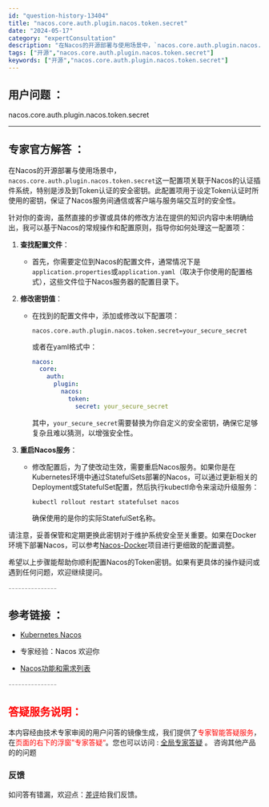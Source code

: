 ```yaml
---
id: "question-history-13404"
title: "nacos.core.auth.plugin.nacos.token.secret"
date: "2024-05-17"
category: "expertConsultation"
description: "在Nacos的开源部署与使用场景中，`nacos.core.auth.plugin.nacos.token.secret`这一配置项关联于Nacos的认证插件系统，特别是涉及到Token认证的安全密钥。此配置项用于设定Token认证时所使用的密钥，保证了Nacos服务间通信或客户端与服务端交互时的安"
tags: ["开源","nacos.core.auth.plugin.nacos.token.secret"]
keywords: ["开源","nacos.core.auth.plugin.nacos.token.secret"]
---
```


## 用户问题 ： 
 nacos.core.auth.plugin.nacos.token.secret  

---------------
## 专家官方解答 ：

在Nacos的开源部署与使用场景中，`nacos.core.auth.plugin.nacos.token.secret`这一配置项关联于Nacos的认证插件系统，特别是涉及到Token认证的安全密钥。此配置项用于设定Token认证时所使用的密钥，保证了Nacos服务间通信或客户端与服务端交互时的安全性。

针对你的查询，虽然直接的步骤或具体的修改方法在提供的知识内容中未明确给出，我可以基于Nacos的常规操作和配置原则，指导你如何处理这一配置项：

1. **查找配置文件**：
   - 首先，你需要定位到Nacos的配置文件，通常情况下是`application.properties`或`application.yaml`（取决于你使用的配置格式），这些文件位于Nacos服务器的配置目录下。

2. **修改密钥值**：
   - 在找到的配置文件中，添加或修改以下配置项：
     ```properties
     nacos.core.auth.plugin.nacos.token.secret=your_secure_secret
     ```
     或者在yaml格式中：
     ```yaml
     nacos:
       core:
         auth:
           plugin:
             nacos:
               token:
                 secret: your_secure_secret
     ```
     其中，`your_secure_secret`需要替换为你自定义的安全密钥，确保它足够复杂且难以猜测，以增强安全性。

3. **重启Nacos服务**：
   - 修改配置后，为了使改动生效，需要重启Nacos服务。如果你是在Kubernetes环境中通过StatefulSets部署的Nacos，可以通过更新相关的Deployment或StatefulSet配置，然后执行kubectl命令来滚动升级服务：
     ```shell
     kubectl rollout restart statefulset nacos
     ```
     确保使用的是你的实际StatefulSet名称。

请注意，妥善保管和定期更换此密钥对于维护系统安全至关重要。如果在Docker环境下部署Nacos，可以参考[Nacos-Docker](https://github.com/nacos-group/nacos-docker)项目进行更细致的配置调整。

希望以上步骤能帮助你顺利配置Nacos的Token密钥。如果有更具体的操作疑问或遇到任何问题，欢迎继续提问。


<font color="#949494">---------------</font> 


## 参考链接 ：

* [Kubernetes Nacos](https://nacos.io/docs/latest/quickstart/quick-start-kubernetes)
 
 * 专家经验：Nacos 欢迎你 
 
 * [Nacos功能和需求列表](https://nacos.io/docs/latest/archive/feature-list)


 <font color="#949494">---------------</font> 
 


## <font color="#FF0000">答疑服务说明：</font> 

本内容经由技术专家审阅的用户问答的镜像生成，我们提供了<font color="#FF0000">专家智能答疑服务</font>，在<font color="#FF0000">页面的右下的浮窗”专家答疑“</font>。您也可以访问 : [全局专家答疑](https://answer.opensource.alibaba.com/docs/intro) 。 咨询其他产品的的问题

### 反馈
如问答有错漏，欢迎点：[差评](https://ai.nacos.io/user/feedbackByEnhancerGradePOJOID?enhancerGradePOJOId=13887)给我们反馈。
